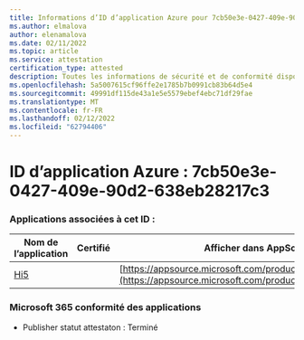 ```yaml
---
title: Informations d’ID d’application Azure pour 7cb50e3e-0427-409e-90d2-638eb28217c3
ms.author: elmalova
author: elenamalova
ms.date: 02/11/2022
ms.topic: article
ms.service: attestation
certification_type: attested
description: Toutes les informations de sécurité et de conformité disponibles pour 7cb50e3e-0427-409e-90d2-638eb28217c3.
ms.openlocfilehash: 5a5007615cf96ffe2e1785b7b0991cb83b64d5e4
ms.sourcegitcommit: 49991df115de43a1e5e5579ebef4ebc71df29fae
ms.translationtype: MT
ms.contentlocale: fr-FR
ms.lasthandoff: 02/12/2022
ms.locfileid: "62794406"
---
```

# <a name="azure-app-id-7cb50e3e-0427-409e-90d2-638eb28217c3"></a>ID d’application Azure : 7cb50e3e-0427-409e-90d2-638eb28217c3


### <a name="apps-associated-with-this-id"></a>Applications associées à cet ID :
| **Nom de l’application** | **Certifié** | **Afficher dans AppSource** |
|--------------|---------------|-----------------------|
| [Hi5](https://docs.microsoft.com/microsoft-365-app-certification/forward/WA200001610) |  | [https://appsource.microsoft.com/product/office/WA200001610](https://appsource.microsoft.com/product/office/WA200001610) |

### <a name="microsoft-365-app-compliance-status"></a>Microsoft 365 conformité des applications
- Publisher statut attestaton : Terminé
